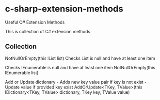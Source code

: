 # c-sharp-extension-methods
Useful C# Extension Methods

This is collection of C# extension methods.

## Collection
NotNullOrEmpty<T>(this IList<T> list)
Checks List is null and have at least one item

Checks IEnumerable is null and have at least one item
NotNullOrEmpty<T>(this IEnumerable<T> list)
  
Add or Update dictionary
     - Adds new key value pair if key is not exist
     - Update value if provided key exist
AddOrUpdate<TKey, TValue>(this IDictionary<TKey, TValue> dictionary, TKey key, TValue value)
